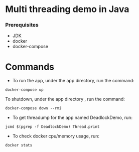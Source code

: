 # Multi threading demo in Java

### Prerequisites
- JDK
- docker
- docker-compose

# Commands
- To run the app, under the app directory, run the command:
```
docker-compose up
```
To shutdown, under the app directory ,  run the command:
```
docker-compose down --rmi
```

- To get threadump for the app named DeadlockDemo, run:
```
jcmd $(pgrep -f DeadlockDemo) Thread.print
```

- To check docker cpu/memory usage, run:
```
docker stats
```